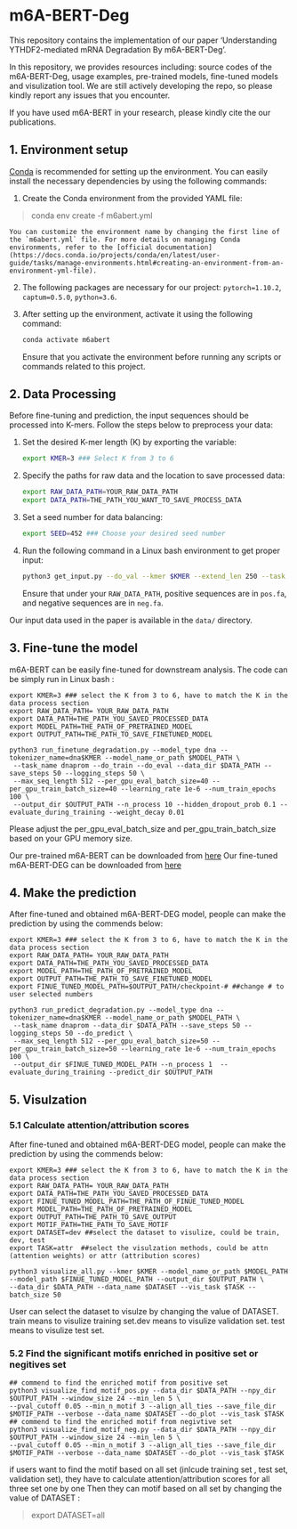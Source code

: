 # m6A-BERT-Deg
This repository contains the implementation of our paper ‘Understanding YTHDF2-mediated mRNA Degradation By m6A-BERT-Deg’.

In this repository, we provides resources including: source codes of the m6A-BERT-Deg, usage examples, pre-trained models, fine-tuned models and visulization tool. We are still actively developing the repo, so please kindly report any issues that you encounter.

If you have used m6A-BERT in your research, please kindly cite the our publications.

## 1. Environment setup 
[Conda](https://docs.anaconda.com/anaconda/install/linux/) is recommended for setting up the environment. You can easily install the necessary dependencies by using the following commands:
1. Create the Conda environment from the provided YAML file:
  > conda env create -f m6abert.yml 

    You can customize the environment name by changing the first line of the `m6abert.yml` file. For more details on managing Conda environments, refer to the [official documentation](https://docs.conda.io/projects/conda/en/latest/user-guide/tasks/manage-environments.html#creating-an-environment-from-an-environment-yml-file).


2. The following packages are necessary for our project: `pytorch=1.10.2`, `captum=0.5.0`, `python=3.6`.

3. After setting up the environment, activate it using the following command:

    ```bash
    conda activate m6abert
    ```
    
   Ensure that you activate the environment before running any scripts or commands related to this project.
   
## 2. Data Processing

Before fine-tuning and prediction, the input sequences should be processed into K-mers. Follow the steps below to preprocess your data:

1. Set the desired K-mer length (K) by exporting the variable:

    ```bash
    export KMER=3 ### Select K from 3 to 6
    ```

2. Specify the paths for raw data and the location to save processed data:

    ```bash
    export RAW_DATA_PATH=YOUR_RAW_DATA_PATH
    export DATA_PATH=THE_PATH_YOU_WANT_TO_SAVE_PROCESS_DATA
    ```

3. Set a seed number for data balancing:

    ```bash
    export SEED=452 ### Choose your desired seed number
    ```

4. Run the following command in a Linux bash environment to get proper input:

    ```bash
    python3 get_input.py --do_val --kmer $KMER --extend_len 250 --task finetune --data_dir $RAW_DATA_PATH --save_dir $DATA_PATH --seed $SEED
    ```

    Ensure that under your `RAW_DATA_PATH`, positive sequences are in `pos.fa`, and negative sequences are in `neg.fa`.

Our input data used in the paper is available in the `data/` directory.

## 3. Fine-tune the model 
m6A-BERT can be easily fine-tuned for downstream analysis. The code can be simply run in Linux bash :
```
export KMER=3 ### select the K from 3 to 6, have to match the K in the data process section 
export RAW_DATA_PATH= YOUR_RAW_DATA_PATH
export DATA_PATH=THE_PATH_YOU_SAVED_PROCESSED_DATA
export MODEL_PATH=THE_PATH_OF_PRETRAINED_MODEL
export OUTPUT_PATH=THE_PATH_TO_SAVE_FINETUNED_MODEL

python3 run_finetune_degradation.py --model_type dna --tokenizer_name=dna$KMER --model_name_or_path $MODEL_PATH \
 --task_name dnaprom --do_train --do_eval --data_dir $DATA_PATH --save_steps 50 --logging_steps 50 \
 --max_seq_length 512 --per_gpu_eval_batch_size=40 --per_gpu_train_batch_size=40 --learning_rate 1e-6 --num_train_epochs 100 \
 --output_dir $OUTPUT_PATH --n_process 10 --hidden_dropout_prob 0.1 --evaluate_during_training --weight_decay 0.01
```
Please adjust the per_gpu_eval_batch_size and per_gpu_train_batch_size based on your GPU memory size.

Our pre-trained m6A-BERT  can be downloaded from [here](https://drive.google.com/drive/folders/1K66vzqkc68hmCZto5Xj-c6ui7ROvj6B3?usp=sharing)
Our fine-tuned m6A-BERT-DEG  can be downloaded from [here](https://drive.google.com/drive/folders/1EKb2KiDRMnHCSlcGFCplpiQ__4G102EL?usp=sharing)


## 4. Make the prediction 
After fine-tuned and obtained m6A-BERT-DEG model, people can make the prediction by using the commends below: 

```
export KMER=3 ### select the K from 3 to 6, have to match the K in the data process section 
export RAW_DATA_PATH= YOUR_RAW_DATA_PATH
export DATA_PATH=THE_PATH_YOU_SAVED_PROCESSED_DATA
export MODEL_PATH=THE_PATH_OF_PRETRAINED_MODEL
export OUTPUT_PATH=THE_PATH_TO_SAVE_FINETUNED_MODEL
export FINUE_TUNED_MODEL_PATH=$OUTPUT_PATH/checkpoint-# ##change # to user selected numbers 

python3 run_predict_degradation.py --model_type dna --tokenizer_name=dna$KMER --model_name_or_path $MODEL_PATH \
 --task_name dnaprom --data_dir $DATA_PATH --save_steps 50 --logging_steps 50 --do_predict \
 --max_seq_length 512 --per_gpu_eval_batch_size=50 --per_gpu_train_batch_size=50 --learning_rate 1e-6 --num_train_epochs 100 \
 --output_dir $FINUE_TUNED_MODEL_PATH --n_process 1  --evaluate_during_training --predict_dir $OUTPUT_PATH
```

## 5. Visulzation 
### 5.1 Calculate attention/attribution scores
After fine-tuned and obtained m6A-BERT-DEG model, people can make the prediction by using the commends below: 

```
export KMER=3 ### select the K from 3 to 6, have to match the K in the data process section 
export RAW_DATA_PATH= YOUR_RAW_DATA_PATH
export DATA_PATH=THE_PATH_YOU_SAVED_PROCESSED_DATA
export FINUE_TUNED_MODEL_PATH=THE_PATH_OF_FINUE_TUNED_MODEL
export MODEL_PATH=THE_PATH_OF_PRETRAINED_MODEL
export OUTPUT_PATH=THE_PATH_TO_SAVE_OUTPUT
export MOTIF_PATH=THE_PATH_TO_SAVE_MOTIF
export DATASET=dev ##select the dataset to visulize, could be train, dev, test
export TASK=attr  ##select the visulzation methods, could be attn (attention weights) or attr (attribution scores)

python3 visualize_all.py --kmer $KMER --model_name_or_path $MODEL_PATH --model_path $FINUE_TUNED_MODEL_PATH --output_dir $OUTPUT_PATH \
--data_dir $DATA_PATH --data_name $DATASET --vis_task $TASK --batch_size 50
```
User can select the dataset to visulze by changing the value of DATASET. 
train means to visulize training set.dev means to visulize validation set. test means to visulize test set.  

### 5.2 Find the significant motifs enriched in positive set or negitives set

```
## commend to find the enriched motif from positive set
python3 visualize_find_motif_pos.py --data_dir $DATA_PATH --npy_dir $OUTPUT_PATH --window_size 24 --min_len 5 \
--pval_cutoff 0.05 --min_n_motif 3 --align_all_ties --save_file_dir $MOTIF_PATH --verbose --data_name $DATASET --do_plot --vis_task $TASK
## commend to find the enriched motif from negivtive set
python3 visualize_find_motif_neg.py --data_dir $DATA_PATH --npy_dir $OUTPUT_PATH --window_size 24 --min_len 5 \
--pval_cutoff 0.05 --min_n_motif 3 --align_all_ties --save_file_dir $MOTIF_PATH --verbose --data_name $DATASET --do_plot --vis_task $TASK
```

if users want to find the motif based on all set (inlcude training set , test set, validation set), they have to calculate attention/attribution scores for all three set one by one
Then they can motif based on all set by changing the value of DATASET :
> export DATASET=all
